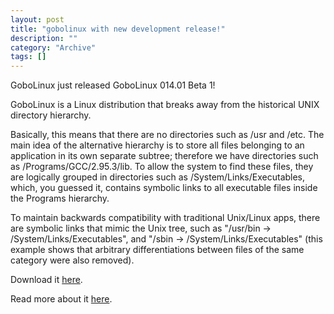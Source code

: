```yaml
--- 
layout: post 
title: "gobolinux with new development release!"
description: ""
category: "Archive"
tags: []
---  
```

<p>GoboLinux just released GoboLinux 014.01 Beta 1!</p> <p>GoboLinux is a Linux distribution that breaks away from the historical UNIX directory hierarchy.</p> <p>Basically, this means that there are no directories such as /usr and /etc. The main idea of the alternative hierarchy is to store all files belonging to an application in its own separate subtree; therefore we have directories such as /Programs/GCC/2.95.3/lib. To allow the system to find these files, they are logically grouped in directories such as /System/Links/Executables, which, you guessed it, contains symbolic links to all executable files inside the Programs hierarchy.</p> <p>To maintain backwards compatibility with traditional Unix/Linux apps, there are symbolic links that mimic the Unix tree, such as "/usr/bin -> /System/Links/Executables", and "/sbin -> /System/Links/Executables" (this example shows that arbitrary differentiations between files of the same category were also removed).</p> <p>Download it <a href="http://www.gobolinux.org/?page=downloads">here</a>.</p> <p>Read more about it <a href="http://www.gobolinux.org/">here</a>.</p>